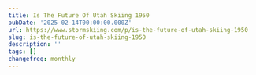 ```yaml
---
title: Is The Future Of Utah Skiing 1950
pubDate: '2025-02-14T00:00:00.000Z'
url: https://www.stormskiing.com/p/is-the-future-of-utah-skiing-1950
slug: is-the-future-of-utah-skiing-1950
description: ''
tags: []
changefreq: monthly
---
```


<!-- Add post content below -->
